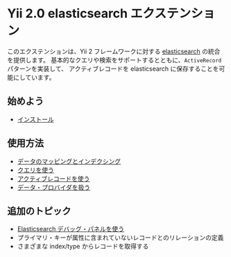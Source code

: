 Yii 2.0 elasticsearch エクステンション
======================================

このエクステンションは、Yii 2 フレームワークに対する [elasticsearch](https://www.elastic.co/products/elasticsearch) の統合を提供します。
基本的なクエリや検索をサポートするとともに、`ActiveRecord` パターンを実装して、
アクティブレコードを elasticsearch に保存することを可能にしています。

始めよう
--------

* [インストール](installation.md)

使用方法
--------
* [データのマッピングとインデクシング](mapping-indexing.md)
* [クエリを使う](usage-query.md)
* [アクティブレコードを使う](usage-ar.md)
* [データ・プロバイダを扱う](usage-data-providers.md)

追加のトピック
--------------

* [Elasticsearch デバッグ・パネルを使う](topics-debug.md)
* プライマリ・キーが属性に含まれていないレコードとのリレーションの定義
* さまざまな index/type からレコードを取得する

